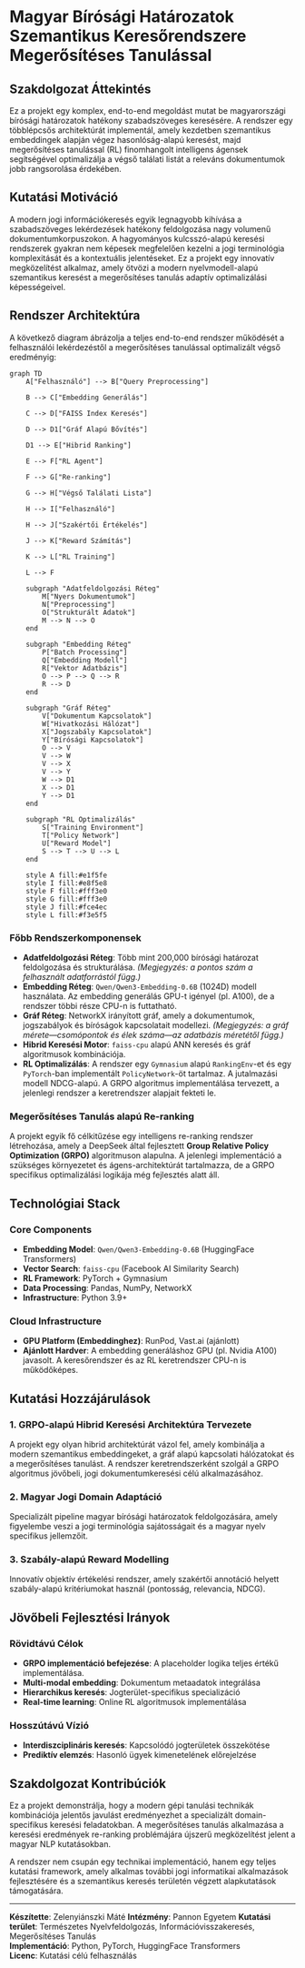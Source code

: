 # Magyar Bírósági Határozatok Szemantikus Keresőrendszere Megerősítéses Tanulással

## Szakdolgozat Áttekintés

Ez a projekt egy komplex, end-to-end megoldást mutat be magyarországi bírósági határozatok hatékony szabadszöveges keresésére. A rendszer egy többlépcsős architektúrát implementál, amely kezdetben szemantikus embeddingek alapján végez hasonlóság-alapú keresést, majd megerősítéses tanulással (RL) finomhangolt intelligens ágensek segítségével optimalizálja a végső találati listát a releváns dokumentumok jobb rangsorolása érdekében.

## Kutatási Motiváció

A modern jogi információkeresés egyik legnagyobb kihívása a szabadszöveges lekérdezések hatékony feldolgozása nagy volumenű dokumentumkorpuszokon. A hagyományos kulcsszó-alapú keresési rendszerek gyakran nem képesek megfelelően kezelni a jogi terminológia komplexitását és a kontextuális jelentéseket. Ez a projekt egy innovatív megközelítést alkalmaz, amely ötvözi a modern nyelvmodell-alapú szemantikus keresést a megerősítéses tanulás adaptív optimalizálási képességeivel.

## Rendszer Architektúra

A következő diagram ábrázolja a teljes end-to-end rendszer működését a felhasználói lekérdezéstől a megerősítéses tanulással optimalizált végső eredményig:

```mermaid
graph TD
    A["Felhasználó"] --> B["Query Preprocessing"]
    
    B --> C["Embedding Generálás"]
    
    C --> D["FAISS Index Keresés"]
    
    D --> D1["Gráf Alapú Bővítés"]
    
    D1 --> E["Hibrid Ranking"]
    
    E --> F["RL Agent"]
    
    F --> G["Re-ranking"]
    
    G --> H["Végső Találati Lista"]
    
    H --> I["Felhasználó"]
    
    H --> J["Szakértői Értékelés"]
    
    J --> K["Reward Számítás"]
    
    K --> L["RL Training"]
    
    L --> F
    
    subgraph "Adatfeldolgozási Réteg"
        M["Nyers Dokumentumok"]
        N["Preprocessing"]
        O["Strukturált Adatok"]
        M --> N --> O
    end
    
    subgraph "Embedding Réteg"
        P["Batch Processing"]
        Q["Embedding Modell"]
        R["Vektor Adatbázis"]
        O --> P --> Q --> R
        R --> D
    end
    
    subgraph "Gráf Réteg"
        V["Dokumentum Kapcsolatok"]
        W["Hivatkozási Hálózat"]
        X["Jogszabály Kapcsolatok"]
        Y["Bírósági Kapcsolatok"]
        O --> V
        V --> W
        V --> X
        V --> Y
        W --> D1
        X --> D1
        Y --> D1
    end
    
    subgraph "RL Optimalizálás"
        S["Training Environment"]
        T["Policy Network"]
        U["Reward Model"]
        S --> T --> U --> L
    end
    
    style A fill:#e1f5fe
    style I fill:#e8f5e8
    style F fill:#fff3e0
    style G fill:#fff3e0
    style J fill:#fce4ec
    style L fill:#f3e5f5
```

### Főbb Rendszerkomponensek

- **Adatfeldolgozási Réteg**: Több mint 200,000 bírósági határozat feldolgozása és strukturálása. *(Megjegyzés: a pontos szám a felhasznált adatforrástól függ.)*
- **Embedding Réteg**: `Qwen/Qwen3-Embedding-0.6B` (1024D) modell használata. Az embedding generálás GPU-t igényel (pl. A100), de a rendszer többi része CPU-n is futtatható.
- **Gráf Réteg**: NetworkX irányított gráf, amely a dokumentumok, jogszabályok és bíróságok kapcsolatait modellezi. *(Megjegyzés: a gráf mérete—csomópontok és élek száma—az adatbázis méretétől függ.)*
- **Hibrid Keresési Motor**: `faiss-cpu` alapú ANN keresés és gráf algoritmusok kombinációja.
- **RL Optimalizálás**: A rendszer egy `Gymnasium` alapú `RankingEnv`-et és egy `PyTorch`-ban implementált `PolicyNetwork`-öt tartalmaz. A jutalmazási modell NDCG-alapú. A GRPO algoritmus implementálása tervezett, a jelenlegi rendszer a keretrendszer alapjait fekteti le.

### Megerősítéses Tanulás alapú Re-ranking

A projekt egyik fő célkitűzése egy intelligens re-ranking rendszer létrehozása, amely a DeepSeek által fejlesztett **Group Relative Policy Optimization (GRPO)** algoritmuson alapulna. A jelenlegi implementáció a szükséges környezetet és ágens-architektúrát tartalmazza, de a GRPO specifikus optimalizálási logikája még fejlesztés alatt áll.

## Technológiai Stack

### Core Components
- **Embedding Model**: `Qwen/Qwen3-Embedding-0.6B` (HuggingFace Transformers)
- **Vector Search**: `faiss-cpu` (Facebook AI Similarity Search)
- **RL Framework**: PyTorch + Gymnasium
- **Data Processing**: Pandas, NumPy, NetworkX
- **Infrastructure**: Python 3.9+

### Cloud Infrastructure
- **GPU Platform (Embeddinghez)**: RunPod, Vast.ai (ajánlott)
- **Ajánlott Hardver**: A embedding generáláshoz GPU (pl. Nvidia A100) javasolt. A keresőrendszer és az RL keretrendszer CPU-n is működőképes.

## Kutatási Hozzájárulások

### 1. GRPO-alapú Hibrid Keresési Architektúra Tervezete
A projekt egy olyan hibrid architektúrát vázol fel, amely kombinálja a modern szemantikus embeddingeket, a gráf alapú kapcsolati hálózatokat és a megerősítéses tanulást. A rendszer keretrendszerként szolgál a GRPO algoritmus jövőbeli, jogi dokumentumkeresési célú alkalmazásához.

### 2. Magyar Jogi Domain Adaptáció
Specializált pipeline magyar bírósági határozatok feldolgozására, amely figyelembe veszi a jogi terminológia sajátosságait és a magyar nyelv specifikus jellemzőit.

### 3. Szabály-alapú Reward Modelling
Innovatív objektív értékelési rendszer, amely szakértői annotáció helyett szabály-alapú kritériumokat használ (pontosság, relevancia, NDCG).

## Jövőbeli Fejlesztési Irányok

### Rövidtávú Célok
- **GRPO implementáció befejezése**: A placeholder logika teljes értékű implementálása.
- **Multi-modal embedding**: Dokumentum metaadatok integrálása
- **Hierarchikus keresés**: Jogterület-specifikus specializáció
- **Real-time learning**: Online RL algoritmusok implementálása

### Hosszútávú Vízió
- **Interdiszciplináris keresés**: Kapcsolódó jogterületek összekötése
- **Prediktív elemzés**: Hasonló ügyek kimenetelének előrejelzése

## Szakdolgozat Kontribúciók

Ez a projekt demonstrálja, hogy a modern gépi tanulási technikák kombinációja jelentős javulást eredményezhet a specializált domain-specifikus keresési feladatokban. A megerősítéses tanulás alkalmazása a keresési eredmények re-ranking problémájára újszerű megközelítést jelent a magyar NLP kutatásokban.

A rendszer nem csupán egy technikai implementáció, hanem egy teljes kutatási framework, amely alkalmas további jogi informatikai alkalmazások fejlesztésére és a szemantikus keresés területén végzett alapkutatások támogatására.

---

**Készítette**: Zelenyiánszki Máté
**Intézmény**: Pannon Egyetem 
**Kutatási terület**: Természetes Nyelvfeldolgozás, Információvisszakeresés, Megerősítéses Tanulás  
**Implementáció**: Python, PyTorch, HuggingFace Transformers  
**Licenc**: Kutatási célú felhasználás